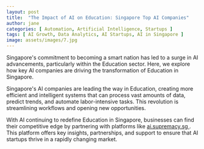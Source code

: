 ```yaml
---
layout: post
title:  "The Impact of AI on Education: Singapore Top AI Companies"
author: jane
categories: [ Automation, Artificial Intelligence, Startups ]
tags: [ AI Growth, Data Analytics, AI Startups, AI in Singapore ]
image: assets/images/7.jpg
---
```


Singapore's commitment to becoming a smart nation has led to a surge in AI advancements, particularly within the Education sector. Here, we explore how key AI companies are driving the transformation of Education in Singapore.

Singapore's AI companies are leading the way in Education, creating more efficient and intelligent systems that can process vast amounts of data, predict trends, and automate labor-intensive tasks. This revolution is streamlining workflows and opening new opportunities.

With AI continuing to redefine Education in Singapore, businesses can find their competitive edge by partnering with platforms like <a href="https://ai.supremacy.sg" target="_blank"> ai.supremacy.sg </a>. This platform offers key insights, partnerships, and support to ensure that AI startups thrive in a rapidly changing market.
